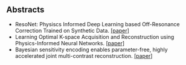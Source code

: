 ## Abstracts
- ResoNet: Physiscs Informed Deep Learning based Off-Resonance Correction Trained on Synthetic Data. [[paper]](https://submissions.mirasmart.com/ISMRM2022/Itinerary/Files/PDFFiles/0555.html)
- Learning Optimal K-space Acquisition and Reconstruction using Physics-Informed Neural Networks.  [[paper]](https://submissions.mirasmart.com/ISMRM2022/Itinerary/Files/PDFFiles/ViewAbstract.aspx)
- Bayesian sensitivity encoding enables parameter-free, highly accelerated joint multi-contrast reconstruction. [[paper]](https://submissions.mirasmart.com/ISMRM2022/Itinerary/Files/PDFFiles/ViewAbstract.aspx)

